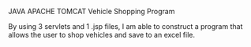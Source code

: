 JAVA APACHE TOMCAT Vehicle Shopping Program

By using 3 servlets and 1 .jsp files, I am able to construct a program that allows the user to shop vehicles and save to an excel file.
